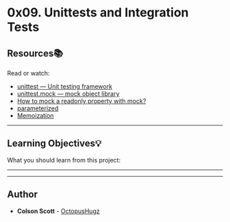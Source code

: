# 0x09. Unittests and Integration Tests

## Resources:books:
Read or watch:
* [unittest — Unit testing framework](https://intranet.hbtn.io/rltoken/CZk1PZz753_Dz-0IoyGiyA)
* [unittest.mock — mock object library](https://intranet.hbtn.io/rltoken/QEQFuhCQnu--N3p-K2jL2Q)
* [How to mock a readonly property with mock?](https://intranet.hbtn.io/rltoken/jPX7moqAyFOKcP-Es1R5LQ)
* [parameterized](https://intranet.hbtn.io/rltoken/GkU3bOnYHUtRWGSKmuSQyg)
* [Memoization](https://intranet.hbtn.io/rltoken/bdcbwegwwMOr1QZJIwAMsw)

---
## Learning Objectives:bulb:
What you should learn from this project:

---
---

## Author
* **Colson Scott** - [OctopusHugz](https://github.com/OctopusHugz)
